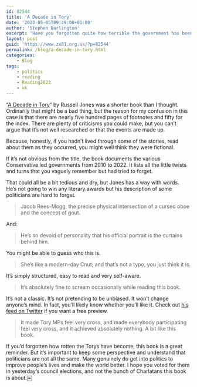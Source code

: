 ```yaml
---
id: 82544
title: 'A Decade in Tory'
date: '2023-05-05T09:49:00+01:00'
author: 'Stephen Darlington'
excerpt: 'Have you forgotten quite how terrible the government has been since 2010? This book might be the perfect reminder.'
layout: post
guid: 'https://www.zx81.org.uk/?p=82544'
permalink: /blog/a-decade-in-tory.html
categories:
    - Blog
tags:
    - politics
    - reading
    - Reading2023
    - uk
---
```


<span style="font-size: revert;">“</span>[A Decade in Tory](https://amzn.to/3LX7wdm)<span style="font-size: revert;">” by Russell Jones was a shorter book than I thought. Ordinarily that might be a bad thing, but the reason for my confusion in this case is that there are nearly five hundred pages of footnotes and fifty for the index. There are plenty of criticisms you could make, but you can’t argue that it’s not well researched or that the events are made up.</span>

Because, honestly, if you hadn’t lived through some of the stories, read about them as they occurred, you might well think they were fictional.

If it’s not obvious from the title, the book documents the various Conservative led governments from 2010 to 2022. It lists all the little twists and turns that you vaguely remember but had tried to forget.

That could all be a bit tedious and dry, but Jones has a way with words. He’s not going to win any literary awards but his description of some politicians are hard to forget.

> Jacob Rees-Mogg, the precise physical intersection of a cursed oboe and the concept of gout.

And:

> He’s so devoid of personality that his official portrait is the curtains behind him.

You might be able to guess who this is.

> She’s like a modern-day Cnut; and that’s not a typo, you just think it is.

It’s simply structured, easy to read and very self-aware.

> It’s absolutely fine to scream occasionally while reading this book.

It’s not a classic. It’s not pretending to be unbiased. It won’t change anyone’s mind. In fact, you’ll likely know whether you’ll like it. Check out [his feed on Twitter](https://twitter.com/russincheshire) if you want a free preview.

> It made Tory MPs feel very cross, and made everybody participating feel very cross, and it achieved absolutely nothing. A bit like this book.

If you’d forgotten how rotten the Torys have become, this book is a great reminder. But it’s important to keep some perspective and understand that politicians are not all the same. Many genuinely do get into politics to improve people’s lives and make the world better. I hope you voted for them in yesterday’s council elections, and not the bunch of Charlatans this book is about.￼